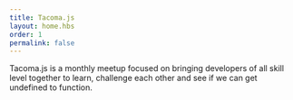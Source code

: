 ```yaml
---
title: Tacoma.js
layout: home.hbs
order: 1
permalink: false
---
```


Tacoma.js is a monthly meetup focused on bringing developers of all skill level together to learn, challenge each other and see if we can get undefined to function.

